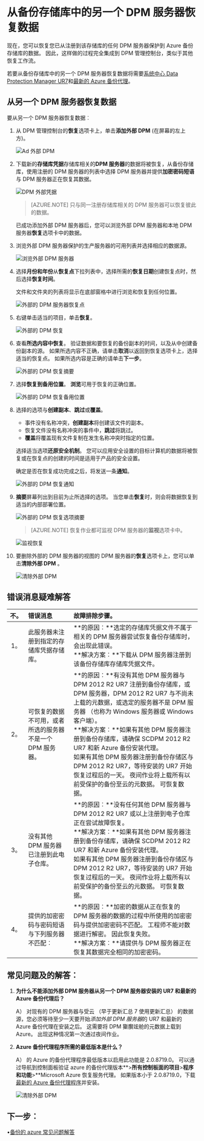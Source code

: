 <properties
    pageTitle="从备份存储库中的另一个 DPM 服务器恢复数据 |Microsoft Azure"
    description="恢复您已从注册到该存储库的任何 DPM 服务器保护到 Azure 备份存储库的数据。"
    services="backup"
    documentationCenter=""
    authors="nkolli1"
    manager="shreeshd"
    editor=""/>

<tags
    ms.service="backup"
    ms.workload="storage-backup-recovery"
    ms.tgt_pltfrm="na"
    ms.devlang="na"
    ms.topic="article"
    ms.date="08/08/2016"
    ms.author="giridham;jimpark;trinadhk;markgal"/>

# <a name="recovering-data-from-another-dpm-server-in-the-backup-vault"></a>从备份存储库中的另一个 DPM 服务器恢复数据
现在，您可以恢复您已从注册到该存储库的任何 DPM 服务器保护到 Azure 备份存储库的数据。 因此，这样做的过程完全集成到 DPM 管理控制台，类似于其他恢复工作流。

若要从备份存储库中的另一个 DPM 服务器恢复数据将需要[系统中心 Data Protection Manager UR7](https://support.microsoft.com/en-us/kb/3065246)和[最新的 Azure 备份代理](http://aka.ms/azurebackup_agent)。

## <a name="recover-data-from-another-dpm-server"></a>从另一个 DPM 服务器恢复数据
要从另一个 DPM 服务器恢复数据︰

1. 从 DPM 管理控制台的**恢复**选项卡上，单击**添加外部 DPM** (在屏幕的左上方)。

    ![Ad 外部 DPM](./media/backup-azure-alternate-dpm-server/add-external-dpm.png)

2. 下载新的**存储库凭据**存储库相关的**DPM 服务器**的数据将被恢复，从备份存储库，使用注册的 DPM 服务器的列表中选择 DPM 服务器并提供**加密密码短语**与 DPM 服务器正在恢复其数据。

    ![DPM 外部凭据](./media/backup-azure-alternate-dpm-server/external-dpm-credentials.png)

    >[AZURE.NOTE] 只与同一注册存储库相关的 DPM 服务器可以恢复彼此的数据。

    已成功添加外部 DPM 服务器后，您可以浏览外部 DPM 服务器和本地 DPM 服务器**恢复**选项卡中的数据。

3. 浏览外部 DPM 服务器保护的生产服务器的可用列表并选择相应的数据源。

    ![浏览外部 DPM 服务器](./media/backup-azure-alternate-dpm-server/browse-external-dpm.png)

4. 选择**月份和年份**从**恢复点**下拉列表中，选择所需的**恢复日期**创建恢复点时，然后选择**恢复时间**。

    文件和文件夹的列表将显示在底部窗格中进行浏览和恢复到任何位置。

    ![外部的 DPM 服务器恢复点](./media/backup-azure-alternate-dpm-server/external-dpm-recoverypoint.png)

5. 右键单击适当的项目，单击**恢复**。

    ![外部的 DPM 恢复](./media/backup-azure-alternate-dpm-server/recover.png)

6. 查看**所选内容中恢复**。 验证数据和要恢复的备份副本的时间，以及从中创建备份副本的源。 如果所选内容不正确，请单击**取消**以返回到恢复选项卡上，选择适当的恢复点。 如果所选内容是正确的请单击**下一步**。

    ![外部的 DPM 恢复摘要](./media/backup-azure-alternate-dpm-server/external-dpm-recovery-summary.png)

7. 选择**恢复到备用位置**。 **浏览**可用于恢复的正确位置。

    ![外部的 DPM 恢复备用位置](./media/backup-azure-alternate-dpm-server/external-dpm-recovery-alternate-location.png)

8. 选择的选项与**创建副本**、**跳过**或**覆盖**。
    - 事件没有名称冲突，**创建副本**将创建该文件的副本。
    - 恢复文件没有名称冲突的事件中，**跳过**将跳过。
    - **覆盖**将覆盖现有文件复制在发生名称冲突时指定的位置。

    选择适当选项**还原安全机制**。 您可以应用安全设置的目标计算机的数据将被恢复或在恢复点的创建的时间是适用于产品的安全设置。

    确定是否在恢复成功完成之后，将发送一条**通知**。

    ![外部的 DPM 恢复通知](./media/backup-azure-alternate-dpm-server/external-dpm-recovery-notifications.png)

9. **摘要**屏幕列出到目前为止所选择的选项。 当您单击**恢复**时，则会将数据恢复到适当的内部部署位置。

    ![外部的 DPM 恢复选项摘要](./media/backup-azure-alternate-dpm-server/external-dpm-recovery-options-summary.png)

    >[AZURE.NOTE] 恢复作业都可监视 DPM 服务器的**监视**选项卡中。

    ![监视恢复](./media/backup-azure-alternate-dpm-server/monitoring-recovery.png)

10. 要删除外部的 DPM 服务器的视图的 DPM 服务器的**恢复**选项卡上，您可以单击**清除外部 DPM** 。

    ![清除外部 DPM](./media/backup-azure-alternate-dpm-server/clear-external-dpm.png)

## <a name="troubleshooting-error-messages"></a>错误消息疑难解答
|不。 |  错误消息 | 故障排除步骤。 |
| :-------------: |:-------------| :-----|
|1。|        此服务器未注册到指定的存储库凭据存储库。|  **的原因︰**选定的存储库凭据文件不属于相关的 DPM 服务器尝试恢复备份存储库时，会出现此错误。 <br> **解决方案︰**下载从 DPM 服务器注册到该备份存储库存储库凭据文件。|
|2。|        可恢复的数据不可用，或者所选的服务器不是一个 DPM 服务器。|   **的原因︰**有没有其他 DPM 服务器与 DPM 2012 R2 UR7 注册到备份存储库，或 DPM 服务器，DPM 2012 R2 UR7 与不尚未上载的元数据，或选定的服务器不是 DPM 服务器 （也称为 Windows 服务器或 Windows 客户端）。 <br> **解决方案︰**如果有其他 DPM 服务器注册到备份存储库，请确保 SCDPM 2012 R2 UR7 和新 Azure 备份安装代理。 <br>如果有其他 DPM 服务器注册到备份存储区与 DPM 2012 R2 UR7，等待安装的 UR7 开始恢复过程后的一天。 夜间作业将上载所有以前受保护的备份至云的元数据。 可恢复数据。|
|3。|        没有其他 DPM 服务器已注册到此电子仓库。|   **的原因︰**没有任何其他 DPM 服务器与 DPM 2012 R2 UR7 或以上注册到电子仓库正在尝试故障恢复。<br>**解决方案︰**如果有其他 DPM 服务器注册到备份存储库，请确保 SCDPM 2012 R2 UR7 和新 Azure 备份安装代理。<br>如果有其他 DPM 服务器注册到备份存储区与 DPM 2012 R2 UR7，等待安装的 UR7 开始恢复过程后的一天。 夜间作业将上载所有以前受保护的备份至云的元数据。 可恢复数据。|
|4。|        提供的加密密码与密码短语与下列服务器不匹配︰**<server name>**|  **的原因︰**加密的数据从正在恢复的 DPM 服务器的数据的过程中所使用的加密密码与提供加密密码不匹配。 工程师不能对数据进行解密。 因此恢复失败。<br>**解决方案︰**请提供与 DPM 服务器正在恢复其数据完全相同的加密密码。|

## <a name="frequently-asked-questions"></a>常见问题及的解答︰
1. **为什么不能添加外部 DPM 服务器从另一个 DPM 服务器安装的 UR7 和最新的 Azure 备份代理后？**

    A） 对现有的 DPM 服务器与受云 （早于更新汇总 7 使用更新汇总） 的数据源，您必须等待至少一天要开始*添加外部 DPM 服务器*的 UR7 和最新的 Azure 备份代理在安装之后。 这需要将 DPM 玂臔竤舱的元数据上载到 Azure。 出现这种情况第一次通过夜间作业。

2. **Azure 备份代理程序所需的最低版本是什么？**

    A） 的 Azure 的备份代理程序最低版本以启用此功能是 2.0.8719.0。  可以通过导航到控制面板验证 azure 的备份代理版本**>**所有控制板面的项目**>**程序和功能**>**Microsoft Azure 恢复服务代理。 如果版本小于 2.0.8719.0，下载[最新的 Azure 备份代理程序](https://go.microsoft.com/fwLink/?LinkID=288905)并安装。

    ![清除外部 DPM](./media/backup-azure-alternate-dpm-server/external-dpm-azurebackupagentversion.png)

## <a name="next-steps"></a>下一步︰
•[备份的 azure 常见问题解答](backup-azure-backup-faq.md)
